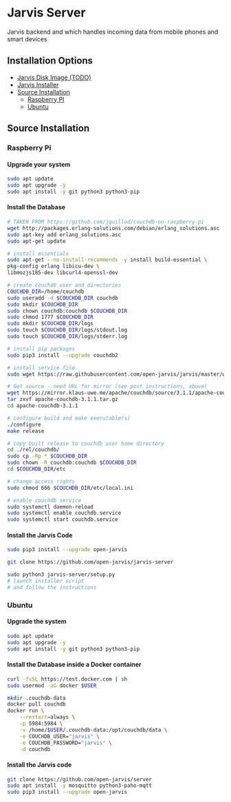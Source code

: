 # Jarvis Server

Jarvis backend and which handles incoming data from mobile phones and smart devices

## Installation Options

* [Jarvis Disk Image (TODO)](#TODO)
* [Jarvis Installer](https://github.com/open-jarvis/jarvis)
* [Source Installation](#source-installation)
    - [Raspberry PI](#rasperry-pi)
    - [Ubuntu](#ubuntu)

## Source Installation

### Raspberry Pi

#### Upgrade your system

``` bash
sudo apt update
sudo apt upgrade -y
sudo apt install -y git python3 python3-pip
```

#### Install the Database

``` bash
# TAKEN FROM https://github.com/jguillod/couchdb-on-raspberry-pi
wget http://packages.erlang-solutions.com/debian/erlang_solutions.asc
sudo apt-key add erlang_solutions.asc
sudo apt-get update

# install essentials
sudo apt-get --no-install-recommends -y install build-essential \
pkg-config erlang libicu-dev \
libmozjs185-dev libcurl4-openssl-dev

# create couchdb user and directories
COUCHDB_DIR=/home/couchdb
sudo useradd -d $COUCHDB_DIR couchdb
sudo mkdir $COUCHDB_DIR
sudo chown couchdb:couchdb $COUCHDB_DIR
sudo chmod 1777 $COUCHDB_DIR
sudo mkdir $COUCHDB_DIR/logs
sudo touch $COUCHDB_DIR/logs/stdout.log
sudo touch $COUCHDB_DIR/logs/stderr.log

# install pip packages
sudo pip3 install --upgrade couchdb2

# install service file
sudo wget https://raw.githubusercontent.com/open-jarvis/jarvis/master/web/scripts/couchdb.service -q -O /etc/systemd/system/couchdb.service 

# Get source - need URL for mirror (see post instructions, above)
wget https://mirror.klaus-uwe.me/apache/couchdb/source/3.1.1/apache-couchdb-3.1.1.tar.gz
tar zxvf apache-couchdb-3.1.1.tar.gz
cd apache-couchdb-3.1.1

# configure build and make executable(s)
./configure
make release

# copy built release to couchdb user home directory
cd ./rel/couchdb/
sudo cp -Rp * $COUCHDB_DIR
sudo chown -R couchdb:couchdb $COUCHDB_DIR
cd $COUCHDB_DIR/etc

# change access rights
sudo chmod 666 $COUCHDB_DIR/etc/local.ini

# enable couchdb service
sudo systemctl daemon-reload
sudo systemctl enable couchdb.service
sudo systemctl start couchdb.service
```

#### Install the Jarvis Code

``` bash
sudo pip3 install --upgrade open-jarvis

git clone https://github.com/open-jarvis/jarvis-server

sudo python3 jarvis-server/setup.py
# launch installer script
# and follow the instructions
```

### Ubuntu

#### Upgrade the system

``` bash
sudo apt update
sudo apt upgrade -y
sudo apt install -y git python3 python3-pip
```

#### Install the Database inside a Docker container
```bash
curl -fsSL https://test.docker.com | sh
sudo usermod -aG docker $USER

mkdir .couchdb-data
docker pull couchdb
docker run \
    --restart=always \
    -p 5984:5984 \
    -v /home/$USER/.couchdb-data:/opt/couchdb/data \
    -e COUCHDB_USER="jarvis" \
    -e COUCHDB_PASSWORD="jarvis" \
    -d couchdb
```

#### Install the Jarvis code
```bash
git clone https://github.com/open-jarvis/server
sudo apt install -y mosquitto python3-paho-mqtt
sudo pip3 install --upgrade open-jarvis
```